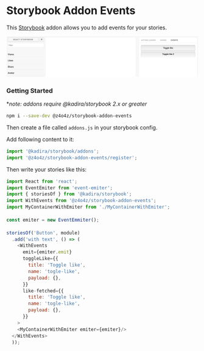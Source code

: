 # Storybook Addon Events

This [Storybook](https://getstorybook.io) addon allows you to add events for your stories.

![Storybook Addon Events Demo](docs/Demo.png)

### Getting Started
**note: addons require @kadira/storybook 2.x or greater*

```sh
npm i --save-dev @z4o4z/storybook-addon-events
```

Then create a file called `addons.js` in your storybook config.

Add following content to it:

```js
import '@kadira/storybook/addons';
import '@z4o4z/storybook-addon-events/register';
```

Then write your stories like this:

```js
import React from 'react';
import EventEmiter from 'event-emiter';
import { storiesOf } from '@kadira/storybook';
import WithEvents from '@z4o4z/storybook-addon-events';
import MyContainerWithEmiter from './MyContainerWithEmiter';

const emiter = new EventEmmiter();

storiesOf('Button', module)
  .add('with text', () => (
    <WithEvents
      emit={emiter.emit}
      toggleLike={{
        title: 'Toggle like',
        name: 'togle-like',
        payload: {},
      }}
      like-fetched={{
        title: 'Toggle like',
        name: 'togle-like',
        payload: {},
      }}
    >
    <MyContainerWithEmiter emiter={emiter}/>
  </WithEvents>
  ));
```
